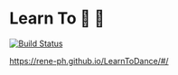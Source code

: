 # Learn To :dancer: :dancers:
[![Build Status](https://travis-ci.com/rene-ph/LearnToDance.svg?branch=master)](https://travis-ci.com/rene-ph/LearnToDance)

https://rene-ph.github.io/LearnToDance/#/

